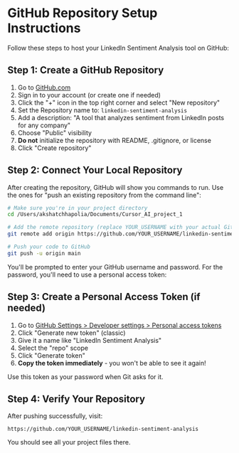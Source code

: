 # GitHub Repository Setup Instructions

Follow these steps to host your LinkedIn Sentiment Analysis tool on GitHub:

## Step 1: Create a GitHub Repository
1. Go to [GitHub.com](https://github.com)
2. Sign in to your account (or create one if needed)
3. Click the "+" icon in the top right corner and select "New repository"
4. Set the Repository name to: `linkedin-sentiment-analysis`
5. Add a description: "A tool that analyzes sentiment from LinkedIn posts for any company"
6. Choose "Public" visibility
7. **Do not** initialize the repository with README, .gitignore, or license
8. Click "Create repository"

## Step 2: Connect Your Local Repository
After creating the repository, GitHub will show you commands to run. Use the ones for "push an existing repository from the command line":

```bash
# Make sure you're in your project directory
cd /Users/akshatchhapolia/Documents/Cursor_AI_project_1

# Add the remote repository (replace YOUR_USERNAME with your actual GitHub username)
git remote add origin https://github.com/YOUR_USERNAME/linkedin-sentiment-analysis.git

# Push your code to GitHub
git push -u origin main
```

You'll be prompted to enter your GitHub username and password. For the password, you'll need to use a personal access token:

## Step 3: Create a Personal Access Token (if needed)
1. Go to [GitHub Settings > Developer settings > Personal access tokens](https://github.com/settings/tokens)
2. Click "Generate new token" (classic)
3. Give it a name like "LinkedIn Sentiment Analysis"
4. Select the "repo" scope
5. Click "Generate token"
6. **Copy the token immediately** - you won't be able to see it again!

Use this token as your password when Git asks for it.

## Step 4: Verify Your Repository
After pushing successfully, visit:
```
https://github.com/YOUR_USERNAME/linkedin-sentiment-analysis
```

You should see all your project files there. 